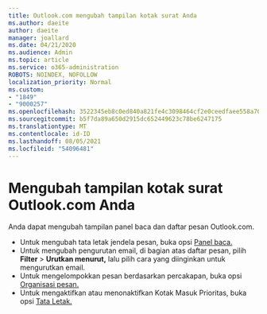 ```yaml
---
title: Outlook.com mengubah tampilan kotak surat Anda
ms.author: daeite
author: daeite
manager: joallard
ms.date: 04/21/2020
ms.audience: Admin
ms.topic: article
ms.service: o365-administration
ROBOTS: NOINDEX, NOFOLLOW
localization_priority: Normal
ms.custom:
- "1849"
- "9000257"
ms.openlocfilehash: 3522345eb8c0ed840a821fe4c3098464cf2e0ceedfaee558a703be643758ee7a
ms.sourcegitcommit: b5f7da89a650d2915dc652449623c78be6247175
ms.translationtype: MT
ms.contentlocale: id-ID
ms.lasthandoff: 08/05/2021
ms.locfileid: "54096481"
---
```

# <a name="change-the-look-of-your-outlookcom-mailbox"></a>Mengubah tampilan kotak surat Outlook.com Anda

Anda dapat mengubah tampilan panel baca dan daftar pesan Outlook.com.

- Untuk mengubah tata letak jendela pesan, buka opsi [Panel baca.](https://outlook.live.com/mail/options/mail/layout/readingPane)
- Untuk mengubah pengurutan email, di bagian atas daftar pesan, pilih **Filter**  >  **Urutkan menurut,** lalu pilih cara yang diinginkan untuk mengurutkan email.
- Untuk mengelompokkan pesan berdasarkan percakapan, buka opsi [Organisasi pesan.](https://outlook.live.com/mail/options/mail/layout/conversations)
- Untuk mengaktifkan atau menonaktifkan Kotak Masuk Prioritas, buka opsi [Tata Letak.](https://outlook.live.com/mail/options/mail/layout/focused)